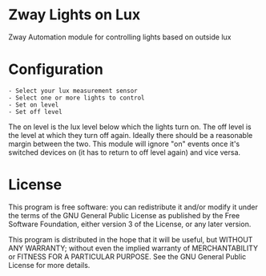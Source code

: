 # Zway Lights on Lux

Zway Automation module for controlling lights based on outside lux

# Configuration

    - Select your lux measurement sensor
    - Select one or more lights to control
    - Set on level
    - Set off level
    
The on level is the lux level below which the lights turn on. The off level is the level at which
they turn off again. Ideally there should be a reasonable margin between the two. This module will ignore "on"
events once it's switched devices on (it has to return to off level again) and vice versa. 


# License

This program is free software: you can redistribute it and/or modify
it under the terms of the GNU General Public License as published by
the Free Software Foundation, either version 3 of the License, or any 
later version.

This program is distributed in the hope that it will be useful,
but WITHOUT ANY WARRANTY; without even the implied warranty of
MERCHANTABILITY or FITNESS FOR A PARTICULAR PURPOSE. See the
GNU General Public License for more details.
